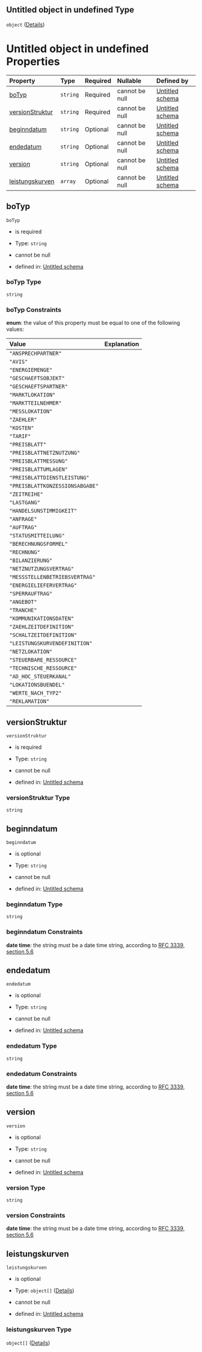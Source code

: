## Untitled object in undefined Type

`object` ([Details](leistungskurvendefinition.md))

# Untitled object in undefined Properties

| Property                            | Type     | Required | Nullable       | Defined by                                                                                                                                                                                                                    |
| :---------------------------------- | :------- | :------- | :------------- | :---------------------------------------------------------------------------------------------------------------------------------------------------------------------------------------------------------------------------- |
| [boTyp](#botyp)                     | `string` | Required | cannot be null | [Untitled schema](botyp.md "https://raw.githubusercontent.com/conuti-gmbh/bo4e-schema/master/schemas/v1/enum/BOTyp.schema.json#/properties/boTyp")                                                                            |
| [versionStruktur](#versionstruktur) | `string` | Required | cannot be null | [Untitled schema](leistungskurvendefinition-properties-versionstruktur.md "https://raw.githubusercontent.com/conuti-gmbh/bo4e-schema/master/schemas/v1/bo/Leistungskurvendefinition.schema.json#/properties/versionStruktur") |
| [beginndatum](#beginndatum)         | `string` | Optional | cannot be null | [Untitled schema](leistungskurvendefinition-properties-beginndatum.md "https://raw.githubusercontent.com/conuti-gmbh/bo4e-schema/master/schemas/v1/bo/Leistungskurvendefinition.schema.json#/properties/beginndatum")         |
| [endedatum](#endedatum)             | `string` | Optional | cannot be null | [Untitled schema](leistungskurvendefinition-properties-endedatum.md "https://raw.githubusercontent.com/conuti-gmbh/bo4e-schema/master/schemas/v1/bo/Leistungskurvendefinition.schema.json#/properties/endedatum")             |
| [version](#version)                 | `string` | Optional | cannot be null | [Untitled schema](leistungskurvendefinition-properties-version.md "https://raw.githubusercontent.com/conuti-gmbh/bo4e-schema/master/schemas/v1/bo/Leistungskurvendefinition.schema.json#/properties/version")                 |
| [leistungskurven](#leistungskurven) | `array`  | Optional | cannot be null | [Untitled schema](leistungskurvendefinition-properties-leistungskurven.md "https://raw.githubusercontent.com/conuti-gmbh/bo4e-schema/master/schemas/v1/bo/Leistungskurvendefinition.schema.json#/properties/leistungskurven") |

## boTyp



`boTyp`

*   is required

*   Type: `string`

*   cannot be null

*   defined in: [Untitled schema](botyp.md "https://raw.githubusercontent.com/conuti-gmbh/bo4e-schema/master/schemas/v1/enum/BOTyp.schema.json#/properties/boTyp")

### boTyp Type

`string`

### boTyp Constraints

**enum**: the value of this property must be equal to one of the following values:

| Value                           | Explanation |
| :------------------------------ | :---------- |
| `"ANSPRECHPARTNER"`             |             |
| `"AVIS"`                        |             |
| `"ENERGIEMENGE"`                |             |
| `"GESCHAEFTSOBJEKT"`            |             |
| `"GESCHAEFTSPARTNER"`           |             |
| `"MARKTLOKATION"`               |             |
| `"MARKTTEILNEHMER"`             |             |
| `"MESSLOKATION"`                |             |
| `"ZAEHLER"`                     |             |
| `"KOSTEN"`                      |             |
| `"TARIF"`                       |             |
| `"PREISBLATT"`                  |             |
| `"PREISBLATTNETZNUTZUNG"`       |             |
| `"PREISBLATTMESSUNG"`           |             |
| `"PREISBLATTUMLAGEN"`           |             |
| `"PREISBLATTDIENSTLEISTUNG"`    |             |
| `"PREISBLATTKONZESSIONSABGABE"` |             |
| `"ZEITREIHE"`                   |             |
| `"LASTGANG"`                    |             |
| `"HANDELSUNSTIMMIGKEIT"`        |             |
| `"ANFRAGE"`                     |             |
| `"AUFTRAG"`                     |             |
| `"STATUSMITTEILUNG"`            |             |
| `"BERECHNUNGSFORMEL"`           |             |
| `"RECHNUNG"`                    |             |
| `"BILANZIERUNG"`                |             |
| `"NETZNUTZUNGSVERTRAG"`         |             |
| `"MESSSTELLENBETRIEBSVERTRAG"`  |             |
| `"ENERGIELIEFERVERTRAG"`        |             |
| `"SPERRAUFTRAG"`                |             |
| `"ANGEBOT"`                     |             |
| `"TRANCHE"`                     |             |
| `"KOMMUNIKATIONSDATEN"`         |             |
| `"ZAEHLZEITDEFINITION"`         |             |
| `"SCHALTZEITDEFINITION"`        |             |
| `"LEISTUNGSKURVENDEFINITION"`   |             |
| `"NETZLOKATION"`                |             |
| `"STEUERBARE_RESSOURCE"`        |             |
| `"TECHNISCHE_RESSOURCE"`        |             |
| `"AD_HOC_STEUERKANAL"`          |             |
| `"LOKATIONSBUENDEL"`            |             |
| `"WERTE_NACH_TYP2"`             |             |
| `"REKLAMATION"`                 |             |

## versionStruktur



`versionStruktur`

*   is required

*   Type: `string`

*   cannot be null

*   defined in: [Untitled schema](leistungskurvendefinition-properties-versionstruktur.md "https://raw.githubusercontent.com/conuti-gmbh/bo4e-schema/master/schemas/v1/bo/Leistungskurvendefinition.schema.json#/properties/versionStruktur")

### versionStruktur Type

`string`

## beginndatum



`beginndatum`

*   is optional

*   Type: `string`

*   cannot be null

*   defined in: [Untitled schema](leistungskurvendefinition-properties-beginndatum.md "https://raw.githubusercontent.com/conuti-gmbh/bo4e-schema/master/schemas/v1/bo/Leistungskurvendefinition.schema.json#/properties/beginndatum")

### beginndatum Type

`string`

### beginndatum Constraints

**date time**: the string must be a date time string, according to [RFC 3339, section 5.6](https://tools.ietf.org/html/rfc3339 "check the specification")

## endedatum



`endedatum`

*   is optional

*   Type: `string`

*   cannot be null

*   defined in: [Untitled schema](leistungskurvendefinition-properties-endedatum.md "https://raw.githubusercontent.com/conuti-gmbh/bo4e-schema/master/schemas/v1/bo/Leistungskurvendefinition.schema.json#/properties/endedatum")

### endedatum Type

`string`

### endedatum Constraints

**date time**: the string must be a date time string, according to [RFC 3339, section 5.6](https://tools.ietf.org/html/rfc3339 "check the specification")

## version



`version`

*   is optional

*   Type: `string`

*   cannot be null

*   defined in: [Untitled schema](leistungskurvendefinition-properties-version.md "https://raw.githubusercontent.com/conuti-gmbh/bo4e-schema/master/schemas/v1/bo/Leistungskurvendefinition.schema.json#/properties/version")

### version Type

`string`

### version Constraints

**date time**: the string must be a date time string, according to [RFC 3339, section 5.6](https://tools.ietf.org/html/rfc3339 "check the specification")

## leistungskurven



`leistungskurven`

*   is optional

*   Type: `object[]` ([Details](leistungskurve.md))

*   cannot be null

*   defined in: [Untitled schema](leistungskurvendefinition-properties-leistungskurven.md "https://raw.githubusercontent.com/conuti-gmbh/bo4e-schema/master/schemas/v1/bo/Leistungskurvendefinition.schema.json#/properties/leistungskurven")

### leistungskurven Type

`object[]` ([Details](leistungskurve.md))
